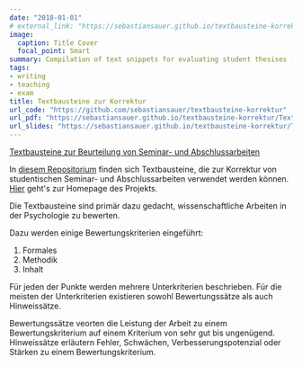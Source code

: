 ```yaml
---
date: "2018-01-01"
# external_link: "https://sebastiansauer.github.io/textbausteine-korrektur/Textbausteine-Korrektur.html"
image:
  caption: Title Cover 
  focal_point: Smart
summary: Compilation of text snippets for evaluating student thesises (German)
tags:
- writing
- teaching
- exam
title: Textbausteine zur Korrektur
url_code: "https://github.com/sebastiansauer/textbausteine-korrektur"
url_pdf: "https://sebastiansauer.github.io/textbausteine-korrektur/Textbausteine-Korrektur.html"
url_slides: "https://sebastiansauer.github.io/textbausteine-korrektur/Textbausteine-Korrektur.html"
---
```



[Textbausteine zur Beurteilung von Seminar- und Abschlussarbeiten](https://sebastiansauer.github.io/textbausteine-korrektur/Textbausteine-Korrektur.html)

In [diesem Repositorium](https://github.com/sebastiansauer/textbausteine-korrektur) finden sich Textbausteine, die zur Korrektur von studentischen Seminar- und Abschlussarbeiten verwendet werden können.
[Hier](https://sebastiansauer.github.io/textbausteine-korrektur/Textbausteine-Korrektur.html) geht's zur Homepage des Projekts.

Die Textbausteine sind primär dazu gedacht, wissenschaftliche Arbeiten in der Psychologie zu bewerten.

Dazu werden einige Bewertungskriterien eingeführt:

1. Formales
2. Methodik
3. Inhalt

Für jeden der Punkte werden mehrere Unterkriterien beschrieben. Für die meisten der Unterkriterien existieren sowohl Bewertungssätze als auch Hinweissätze.

Bewertungssätze veorten die Leistung der Arbeit zu einem Bewertungskriterium auf einem Kriterium von sehr gut bis ungenügend. Hinweissätze erläutern Fehler, Schwächen, Verbesserungspotenzial oder Stärken zu einem Bewertungskriterium.







